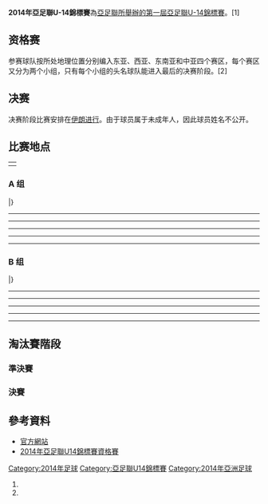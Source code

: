 **2014年亞足聯U-14錦標賽**為[亞足聯所舉辦的第一屆](https://zh.wikipedia.org/wiki/亞足聯 "wikilink")[亞足聯U-14錦標賽](../Page/亞足聯U-14錦標賽.md "wikilink")。\[1\]

## 资格赛

参赛球队按所处地理位置分别编入东亚、西亚、东南亚和中亚四个赛区，每个赛区又分为两个小组，只有每个小组的头名球队能进入最后的决赛阶段。\[2\]

## 决赛

决赛阶段比赛安排在[伊朗进行](https://zh.wikipedia.org/wiki/伊朗 "wikilink")。由于球员属于未成年人，因此球员姓名不公开。

## 比赛地点

<center>

<table>
<tbody>
<tr class="odd">
<td><center>
</center></td>
</tr>
</tbody>
</table>

</center>

### A 组

|}

-----

-----

-----

-----

-----

### B 组

|}

-----

-----

-----

-----

-----

## 淘汰賽階段

### 準決賽

### 決賽

## 參考資料

  - [官方網站](https://web.archive.org/web/20130416011302/http://www.the-afc.com/en/tournaments/men/afc-u14-championship.html)
  - [2014年亞足聯U14錦標賽資格賽](https://web.archive.org/web/20131014034035/http://www.the-afc.com/en/afc-u14-championship-2013-schedule-results.html)

[Category:2014年足球](https://zh.wikipedia.org/wiki/Category:2014年足球 "wikilink") [Category:亞足聯U14錦標賽](https://zh.wikipedia.org/wiki/Category:亞足聯U14錦標賽 "wikilink") [Category:2014年亞洲足球](https://zh.wikipedia.org/wiki/Category:2014年亞洲足球 "wikilink")

1.
2.